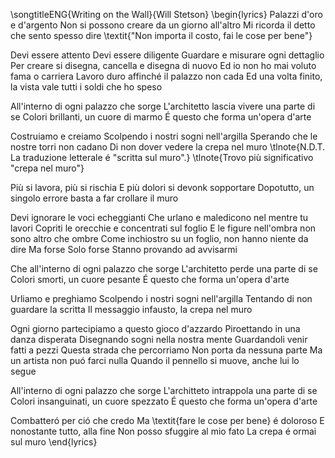 \songtitleENG{Writing on the Wall}{Will Stetson}
\begin{lyrics}
Palazzi d'oro e d'argento
Non si possono creare da un giorno all'altro
Mi ricorda il detto che sento spesso dire
\textit{"Non importa il costo, fai le cose per bene"}

Devi essere attento
Devi essere diligente
Guardare e misurare ogni dettaglio
Per creare si disegna, cancella e disegna di nuovo
Ed io non ho mai voluto fama o carriera
Lavoro duro affinché il palazzo non cada
Ed una volta finito, la vista vale tutti i soldi che ho speso

All'interno di ogni palazzo che sorge
L'architetto lascia vivere una parte di se
Colori brillanti, un cuore di marmo
É questo che forma un'opera d'arte

Costruiamo e creiamo
Scolpendo i nostri sogni nell'argilla
Sperando che le nostre torri non cadano
Di non dover vedere la crepa nel muro
\tlnote{N.D.T. La traduzione letterale é "scritta sul muro".}
\tlnote{Trovo più significativo "crepa nel muro"}

Più si lavora, più si rischia
E più dolori si devonk sopportare
Dopotutto, un singolo errore basta a far crollare il muro

Devi ignorare le voci echeggianti
Che urlano e maledicono nel mentre tu lavori
Copriti le orecchie e concentrati sul foglio
E le figure nell'ombra non sono altro che ombre
Come inchiostro su un foglio, non hanno niente da dire
Ma forse
Solo forse
Stanno provando ad avvisarmi

Che all'interno di ogni palazzo che sorge
L'architetto perde una parte di se
Colori smorti, un cuore pesante
É questo che forma un'opera d'arte

Urliamo e preghiamo
Scolpendo i nostri sogni nell'argilla
Tentando di non guardare la scritta
Il messaggio infausto, la crepa nel muro

Ogni giorno partecipiamo a questo gioco d'azzardo
Piroettando in una danza disperata
Disegnando sogni nella nostra mente
Guardandoli venir fatti a pezzi
Questa strada che percorriamo
Non porta da nessuna parte
Ma un artista non puó farci nulla
Quando il pennello si muove, anche lui lo segue

All'interno di ogni palazzo che sorge
L'architteto intrappola una parte di se
Colori insanguinati, un cuore spezzato
É questo che forma un'opera d'arte

Combatteró per ció che credo
Ma \textit{fare le cose per bene} é doloroso
E nonostante tutto, alla fine
Non posso sfuggire al mio fato
La crepa é ormai sul muro
\end{lyrics}
